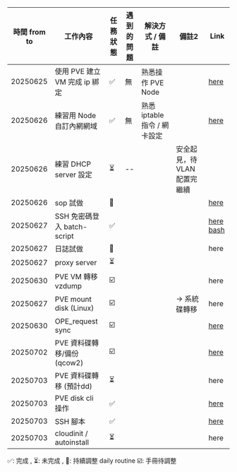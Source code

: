 | 時間 from to | 工作內容           | 任務狀態 | 遇到的問題      | 解決方式 / 備註   |  備註2  | Link  |
|------------|--------------------------------------|----------|------------------------------------|--------------------------------------------------------|----------------------------------------|--------------------------------------|
| 20250625 | 使用 PVE 建立 VM 完成 ip 綁定 | ✅ | 無     | 熟悉操作 PVE Node     |  | [here](/journals_1/ProxmoxVE/sop.md#0--建立-proxmox-ve-node-account--設置路由----前言) |
| 20250626 | 練習用 Node 自訂內網網域 | ✅ | 無     | 熟悉 iptable 指令 / 網卡設定    |  |[here](/journals_1/ProxmoxVE/sop.md#網路拓樸調整)  |
| 20250626 | 練習 DHCP server 設定  | ⏳ | -- |  |  安全起見，待 VLAN 配置完繼續    |       |
| 20250626 | sop 試做  | 🔄 |    |    |      | [here](/journals_1/ProxmoxVE/sop.md)   |
| 20250627 | SSH 免密碼登入 batch-script | ✅ |  |      |     | [here](/journals_1/ProxmoxVE/other.md#ssh-免密碼登入) [bash](/journals_1/ProxmoxVE/scripts/ssh/)   |
| 20250627 | 日誌試做  | 🔄 |    |    |      | here   |
| 20250627 | proxy server  | ⏳ |    |    |      | []()   |
| 20250630 | PVE VM 轉移 vzdump | ☑️ |    |    |      | here   |
| 20250627 | PVE mount disk (Linux) | ☑️ |   |    | -> 系統碟轉移  | here   |
| 20250630 | OPE_request sync | ☑️ |    |    |    | [here](/journals_0/project/協助表單/manual.md)   |
| 20250702 | PVE 資料碟轉移/備份 (qcow2) | ☑️ |    |    |   | [here](/journals_1/ProxmoxVE/sops/sop2/sop2.md)   |
| 20250703 | PVE 資料碟轉移 (預計dd) | ⏳ |    |    |   | here   |
| 20250703 | PVE disk cli 操作 | ✅ |    |    |   | [here](/journals_1/ProxmoxVE/man.md#) |
| 20250703 | SSH 腳本 | ✅ |    |    |   | [here](/journals_1/ProxmoxVE/man.md#) |
| 20250703 | cloudinit / autoinstall | ⏳ |    |    |   | here   |

<!-- | 20  | 工作內容             | 任務狀態 | 遇到的問題      | 解決方式 / 備註   |  備註2  | Link  |-->



✅: 完成 , ⏳: 未完成 , 🔄: 持續調整 daily routine
☑️: 手冊待調整
